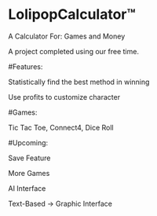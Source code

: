 # LolipopCalculator™

A Calculator For: Games and Money

A project completed using our free time.

#Features:

Statistically find the best method in winning

Use profits to customize character

#Games:

Tic Tac Toe, Connect4, Dice Roll

#Upcoming:

Save Feature

More Games

AI Interface

Text-Based -> Graphic Interface
